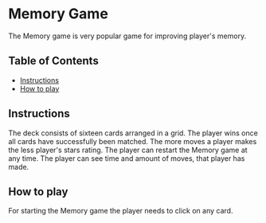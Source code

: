 # Memory Game

The Memory game is very popular game for improving player's memory.

## Table of Contents

* [Instructions](#instructions)
* [How to play](#how_to_play)

## Instructions

The deck consists of sixteen cards arranged in a grid. 
The player wins once all cards have successfully been matched.
The more moves a player makes the less player's stars rating.
The player can restart the Memory game at any time.
The player can see time and amount of moves, that player has made.

## How to play

For starting the Memory game the player needs to click on any card.